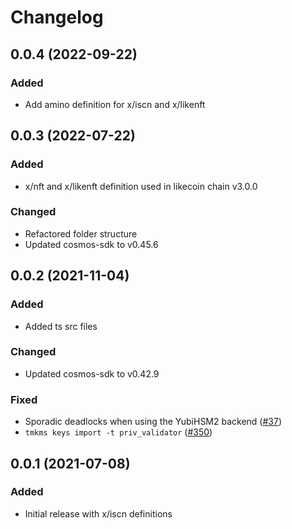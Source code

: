 # Changelog

## 0.0.4 (2022-09-22)
### Added
- Add amino definition for x/iscn and x/likenft

## 0.0.3 (2022-07-22)
### Added
- x/nft and x/likenft definition used in likecoin chain v3.0.0

### Changed
- Refactored folder structure
- Updated cosmos-sdk to v0.45.6

## 0.0.2 (2021-11-04)
### Added
- Added ts src files

### Changed
- Updated cosmos-sdk to v0.42.9

### Fixed
- Sporadic deadlocks when using the YubiHSM2 backend ([#37])
- `tmkms keys import -t priv_validator` ([#350])

[#37]: https://github.com/iqlusioninc/tmkms/pull/37
[#350]: https://github.com/iqlusioninc/tmkms/pull/350
[#351]: https://github.com/iqlusioninc/tmkms/pull/351
[#370]: https://github.com/iqlusioninc/tmkms/pull/370
[#373]: https://github.com/iqlusioninc/tmkms/pull/373
[#407]: https://github.com/iqlusioninc/tmkms/pull/407
[#417]: https://github.com/iqlusioninc/tmkms/pull/417
[#457]: https://github.com/iqlusioninc/tmkms/pull/457
[#465]: https://github.com/iqlusioninc/tmkms/pull/465
[#478]: https://github.com/iqlusioninc/tmkms/pull/478

## 0.0.1 (2021-07-08)
### Added
- Initial release with x/iscn definitions
